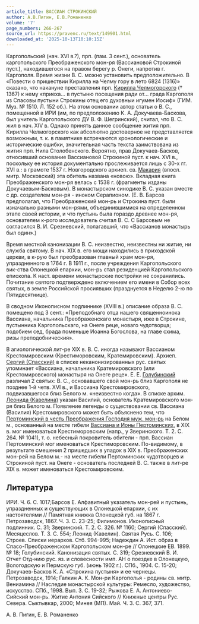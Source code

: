 ```yaml
---
article_title: ВАССИАН СТРОКИНСКИЙ
author: А.В.Пигин, Е.В.Романенко
volume: '7'
page_numbers: 266-267
source_url: https://pravenc.ru/text/149901.html
downloaded_at: '2025-10-13T10:10:15Z'
---
```


Каргопольский (нач. XVI в.?), прп. (пам. 3 сент.), основатель каргопольского Преображенского мон-ря (Вассиановой Строкиной пуст.), находившегося на правом берегу р. Онеги, напротив г. Каргополя. Время жизни В. С. можно установить предположительно. В «Повести о пришествии Кирилла на Челму гору в лето 6824 (1316)» сказано, что накануне преставления прп. [Кирилла Челмогорского](<https://pravenc.ru/text/Кирилла Челмогорского.html>) († 1367) к нему «приеха… в пустыню посещения ради от… града Каргополя из Спасовы пустыни Строкины отец его духовныи игумен Иосиф» (ГИМ. Муз. № 1510. Л. 152 об.). На этом основании автор статьи о В. С., помещенной в ИРИ (им, по предположению К. А. Докучаева-Баскова, был учитель Каргопольского ДУ В. Ф. Шегринский), считал, что В. С. жил в нач. XIV в. Однако принять данное сообщение жития прп. Кирилла Челмогорского как абсолютно достоверное не представляется возможным, т. к. в памятнике встречаются хронологические и исторические ошибки, значительная часть текста заимствована из жития прп. Нила Столобенского. Вероятно, прав Докучаев-Басков, относивший основание Вассиановой Строкиной пуст. к нач. XVI в., поскольку ее история документально прослеживается лишь с 30-х гг. XVI в.: в грамоте 1537 г. Новгородского архиеп. св. [Макария](https://pravenc.ru/text/Макарий.html) (впосл. митр. Московский) эта обитель названа «новою». Вкладная книга Преображенского мон-ря велась с 1538 г. (фрагменты изданы Докучаевым-Басковым). В монастырском синодике В. С. указан вместе с др. создателем мон-ря - иноком Серапионом. (Е. В. Барсов предполагал, что Преображенский мон-рь и Строкина пуст. были изначально разными мон-рями, объединившимися на определенном этапе своей истории, и что пустынь была гораздо древнее мон-ря, основателем к-рого исследователь считал В. С. С Барсовым не согласился В. И. Срезневский, полагавший, что «Вассианов монастырь был один».)

Время местной канонизации В. С. неизвестно, неизвестны ни житие, ни служба святому. В нач. XIX в. его мощи находились в приходской церкви, в к-рую был преобразован главный храм мон-ря, упраздненного в 1764 г. В 1911 г., после учреждения Каргопольского вик-ства Олонецкой епархии, мон-рь стал резиденцией Каргопольского епископа. К наст. времени монастырские постройки не сохранились. Почитание святого подтверждено включением его имени в Собор всех святых, в земле Российской просиявших (празднуется в Неделю 2-ю по Пятидесятнице).

В сводном Иконописном подлиннике (XVIII в.) описание образа В. С. помещено под 3 сент.: «Преподобнаго отца нашего священноинока Вассиана, начальника Преображенскаго монастыря, иже в Строкине, пустынника Каргопольскаго, на Онеге реце, новаго чудотворца; подобием сед, брада поменьше Иоанна Богослова, на главе схима, ризы преподобническия».

В агиологической лит-ре XIX в. В. С. иногда называют Вассианом Крестомировским (Крестиморовским, Кратемировским). Архиеп. [Сергий (Спасский)](<https://pravenc.ru/text/Сергий (Спасский).html>) в списке неканонизированных рус. святых упоминает «Вассиана, начальника Кратемировского (или Крестомировского) монастыря на Онеге реце». Е. Е. [Голубинский](https://pravenc.ru/text/Голубинский.html) различал 2 святых: В. С., основавшего свой мон-рь близ Каргополя не позднее 1-й четв. XVI в., и Вассиана Крестомировского, подвизавшегося близ Белого м. «неизвестно когда». В списке архим. [Леонида (Кавелина)](<https://pravenc.ru/text/Леонида (Кавелина).html>) указан Василий, основатель Кратемировского мон-ря близ Белого м. Появление легенды о существовании св. Вассиана (Василия) Крестомировского может быть объяснено тем, что [Пертоминский в честь Преображения Господня муж. мон-рь](<https://pravenc.ru/text/Пертоминский в честь Преображения Господня муж  мон-рь.html>) на Белом м., основанный на месте гибели [Вассиана и Ионы Пертоминских](<https://pravenc.ru/text/Вассиана и Ионы Пертоминских.html>), в XIX в. мог именоваться Крестиморовским (напр., у Зверинского. Т. 2. С. 264. № 1041), т. о. небесный покровитель обители - прп. Вассиан Пертоминский мог именоваться Крестиморовским. По-видимому, в результате смешения 2 пришедших в упадок в XIX в. Преображенских мон-рей на Белом м.- на месте гибели Пертоминских чудотворцев и Строкиной пуст. на Онеге - основатель последней В. С. также в лит-ре XIX в. может именоваться Крестомировским.

## Литература

ИРИ. Ч. 6. С. 1017;Барсов Е. Алфавитный указатель мон-рей и пустынь, упраздненных и существующих в Олонецкой епархии, с их настоятелями // Памятная книжка Олонецкой губ. на 1867 г. Петрозаводск, 1867. Ч. 3. С. 23-25; Филимонов. Иконописный подлинник. С. 31; Зверинский. Т. 2. С. 326. № 1160; Сергий (Спасский). Месяцеслов. Т. 3. С. 554; Леонид (Кавелин). Святая Русь. С. 106; Строев. Списки иерархов. Стб. 994-995; Надеждин А. Ист. образ в Спасо-Преображенском Каргопольском мон-ре // Олонецкие ЕВ. 1899. № 18; Голубинский. Канонизация святых. С. 319; Срезневский В. И. Отчет Отд-нию рус. яз. и словесности имп. АН о поездке в Олонецкую, Вологодскую и Пермскую губ. (июнь 1902 г.). СПб., 1904. С. 15-20; Докучаев-Басков К. А. «Строкина пустыня» и ее чернецы. Петрозаводск, 1914; Галкин А. К. Мон-ри Каргополья - родины св. митр. Вениамина // Наследие монастырской культуры: Ремесло, художество, искусство. СПб., 1998. Вып. 3. С. 19-32; Рыжова Е. А. Антониево-Сийский мон-рь. Житие Антония Сийского // Книжные центры Рус. Севера. Сыктывкар, 2000; Минея (МП). Май. Ч. 3. С. 367, 371.

А.   В.   Пигин,   Е.   В.   Романенко
